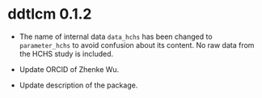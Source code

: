 # ddtlcm 0.1.2

* The name of internal data `data_hchs` has been changed to `parameter_hchs` to avoid confusion about its content. No raw data from the HCHS study is included.

* Update ORCID of Zhenke Wu.

* Update description of the package.